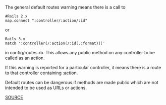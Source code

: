 The general default routes warning means there is a call to

    #Rails 2.x
    map.connect ":controller/:action/:id"

or

    Rails 3.x
    match ':controller(/:action(/:id(.:format)))'

    
in config/routes.rb. This allows any public method on any controller to be called as an action.

If this warning is reported for a particular controller, it means there is a route to that controller containing :action.

Default routes can be dangerous if methods are made public which are not intended to be used as URLs or actions.


[SOURCE](http://brakemanscanner.org/docs/warning_types/default_routes/)